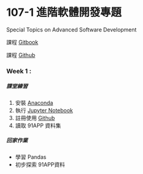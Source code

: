 # 107-1 進階軟體開發專題
Special Topics on Advanced Software Development 

課程 [Gitbook](https://pecu.gitbooks.io/python_/content/)

課程 [Github](https://github.com/NTU-CSX-Project/107-1PythonSampleCode)

### Week 1 :

##### 課堂練習

1. 安裝 [Anaconda](https://www.anaconda.com/download/)
2. 執行 [Jupyter Notebook](https://jupyter.readthedocs.io/en/latest/install.html#installing-jupyter-using-anaconda-and-conda)
3. 註冊使用 [Github](https://git-scm.com/)
4. 讀取 91APP 資料集

##### 回家作業

* 學習 Pandas
* 初步探索 91APP資料



 





##### 

